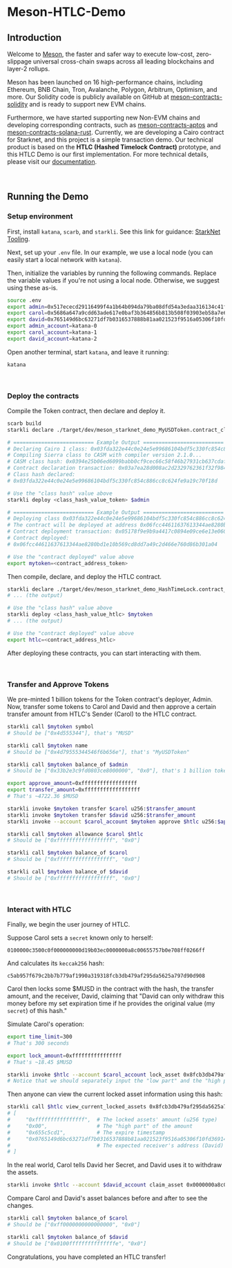 # Meson-HTLC-Demo

## Introduction

Welcome to [Meson](https://meson.fi/), the faster and safer way to execute low-cost, zero-slippage universal cross-chain swaps across all leading blockchains and layer-2 rollups.

Meson has been launched on 16 high-performance chains, including Ethereum, BNB Chain, Tron, Avalanche, Polygon, Arbitrum, Optimism, and more. Our Solidity code is publicly available on GitHub at [meson-contracts-solidity](https://github.com/MesonFi/meson-contracts-solidity) and is ready to support new EVM chains.

Furthermore, we have started supporting new Non-EVM chains and developing corresponding contracts, such as [meson-contracts-aptos](https://github.com/MesonFi/meson-contracts-aptos) and [meson-contracts-solana-rust](https://github.com/MesonFi/meson-contracts-solana-rust). Currently, we are developing a Cairo contract for Starknet, and this project is a simple transaction demo. Our technical product is based on the **HTLC (Hashed Timelock Contract)** prototype, and this HTLC Demo is our first implementation. For more technical details, please visit our [documentation]((https://docs.meson.fi/)).

<br>

## Running the Demo

### Setup environment

First, install `katana`, `scarb`, and `starkli`. See this link for guidance: [StarkNet Tooling](https://book.starknet.io/ch02-02-starkli-scarb-katana.html).

Next, set up your `.env` file. In our example, we use a local node (you can easily start a local network with `katana`).

Then, initialize the variables by running the following commands. Replace the variable values if you're not using a local node. Otherwise, we suggest using these as-is.

```bash
source .env
export admin=0x517ececd29116499f4a1b64b094da79ba08dfd54a3edaa316134c41f8160973
export carol=0x5686a647a9cdd63ade617e0baf3b364856b813b508f03903eb58a7e622d5855
export david=0x765149d6bc63271df7b0316537888b81aa021523f9516a05306f10fd36914da
export admin_account=katana-0
export carol_account=katana-1
export david_account=katana-2
```

Open another terminal, start `katana`, and leave it running:

```bash
katana
```

<br>

### Deploy the contracts

Compile the Token contract, then declare and deploy it.

```bash
scarb build
starkli declare ./target/dev/meson_starknet_demo_MyUSDToken.contract_class.json

# ========================== Example Output ==========================
# Declaring Cairo 1 class: 0x03fda322e44c0e24e5e99686104bdf5c330fc854c886cc8c624fe9a19c70f18d
# Compiling Sierra class to CASM with compiler version 2.1.0...
# CASM class hash: 0x0394e25b06ed6099babb0cf9cec66c58f46b27931cb637cdafa03311114f3376
# Contract declaration transaction: 0x03a7ea28d008ac2d2329762361f32f9843ae1e2edfb7781ac9cd5d6783f871f8
# Class hash declared:
# 0x03fda322e44c0e24e5e99686104bdf5c330fc854c886cc8c624fe9a19c70f18d

# Use the "class hash" value above
starkli deploy <class_hash_value_token> $admin

# ========================== Example Output ==========================
# Deploying class 0x03fda322e44c0e24e5e99686104bdf5c330fc854c886cc8c624fe9a19c70f18d with salt 0x07125b5c763191d927e2a3646b8920fbd4257c40b2cbe0458e225336753317b9...
# The contract will be deployed at address 0x06fcc44611637613344ae8280bd1e10b569cd8dd7a49c2d466e760d86b301a04
# Contract deployment transaction: 0x05178f9e9b9a4417c0894e09ce6e13e06023ce766206890f73e91113d38e0420
# Contract deployed:
# 0x06fcc44611637613344ae8280bd1e10b569cd8dd7a49c2d466e760d86b301a04

# Use the "contract deployed" value above
export mytoken=<contract_address_token>
```

Then compile, declare, and deploy the HTLC contract.

```bash
starkli declare ./target/dev/meson_starknet_demo_HashTimeLock.contract_class.json
# ... (the output)

# Use the "class hash" value above
starkli deploy <class_hash_value_htlc> $mytoken
# ... (the output)

# Use the "contract deployed" value above
export htlc=<contract_address_htlc>
```

After deploying these contracts, you can start interacting with them. 

<br>

### Transfer and Approve Tokens

We pre-minted 1 billion tokens for the Token contract's deployer, Admin. Now, transfer some tokens to Carol and David and then approve a certain transfer amount from HTLC's Sender (Carol) to the HTLC contract.

```bash
starkli call $mytoken symbol
# Should be ["0x4d555344"], that's "MUSD"

starkli call $mytoken name
# Should be ["0x4d79555344546f6b656e"], that's "MyUSDToken"

starkli call $mytoken balance_of $admin
# Should be ["0x33b2e3c9fd0803ce8000000", "0x0"], that's 1 billion token with 18 decimals (10^9 * 10*18)

export approve_amount=0xffffffffffffffffff
export transfer_amount=0xffffffffffffffffff
# That's ~4722.36 $MUSD

starkli invoke $mytoken transfer $carol u256:$transfer_amount
starkli invoke $mytoken transfer $david u256:$transfer_amount
starkli invoke --account $carol_account $mytoken approve $htlc u256:$approve_amount

starkli call $mytoken allowance $carol $htlc
# Should be ["0xffffffffffffffffff", "0x0"]

starkli call $mytoken balance_of $carol
# Should be ["0xffffffffffffffffff", "0x0"]

starkli call $mytoken balance_of $david
# Should be ["0xffffffffffffffffff", "0x0"]
```

<br>

### Interact with HTLC

Finally, we begin the user journey of HTLC.

Suppose Carol sets a `secret` known only to herself:

`0100000c3500c0f000000000d19b03ec0000000a8c00655757b0e708ff0266ff`

And calculates its `keccak256` hash:

`c5ab957f679c2bb7b779af1990a319318fcb3db479af295da5625a797d90d908`

Carol then locks some $MUSD in the contract with the hash, the transfer amount, and the receiver, David, claiming that "David can only withdraw this money before my set expiration time if he provides the original value (my `secret`) of this hash."

Simulate Carol's operation:

```bash
export time_limit=300
# That's 300 seconds

export lock_amount=0xffffffffffffffff
# That's ~18.45 $MUSD

starkli invoke $htlc --account $carol_account lock_asset 0x8fcb3db479af295da5625a797d90d908 0xc5ab957f679c2bb7b779af1990a31931 $time_limit u256:$lock_amount $david
# Notice that we should separately input the "low part" and the "high part" of the hash value
```

Then anyone can view the current locked asset information using this hash:

```bash
starkli call $htlc view_current_locked_assets 0x8fcb3db479af295da5625a797d90d908 0xc5ab957f679c2bb7b779af1990a31931
# [
#     "0xffffffffffffffff",  # The locked assets' amount (u256 type)
#     "0x00",                # The "high part" of the amount
#     "0x655c5cd1",          # The expire timestamp
#     "0x0765149d6bc63271df7b0316537888b81aa021523f9516a05306f10fd36914da"
#                            # The expected receiver's address (David)
# ]
```

In the real world, Carol tells David her Secret, and David uses it to withdraw the assets.

```bash
starkli invoke $htlc --account $david_account claim_asset 0x0000000a8c00655757b0e708ff0266ff 0x0100000c3500c0f000000000d19b03ec
```

Compare Carol and David's asset balances before and after to see the changes.

```bash
starkli call $mytoken balance_of $carol
# Should be ["0xff0000000000000000", "0x0"]

starkli call $mytoken balance_of $david
# Should be ["0x0100fffffffffffffffe", "0x0"]
```

Congratulations, you have completed an HTLC transfer!
